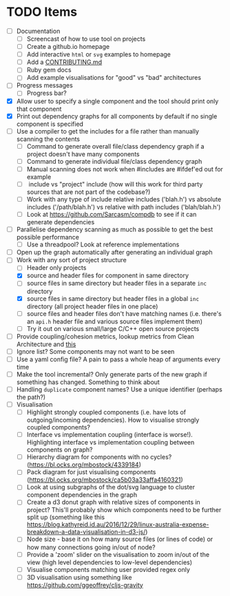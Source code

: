 # TODO Items

- [ ] Documentation
  - [ ] Screencast of how to use tool on projects
  - [ ] Create a github.io homepage
  - [ ] Add interactive `html` or `svg` examples to homepage
  - [ ] Add a [CONTRIBUTING.md](https://github.com/nayafia/contributing-template/blob/master/CONTRIBUTING-template.md)
  - [ ] Ruby gem docs
  - [ ] Add example visualisations for "good" vs "bad" architectures
- [ ] Progress messages
  - [ ] Progress bar?
- [x] Allow user to specify a single component and the tool should print only that component
- [x] Print out dependency graphs for all components by default if no single component is specified
- [ ] Use a compiler to get the includes for a file rather than manually scanning the contents
  - [ ] Command to generate overall file/class dependency graph if a project doesn't have many components
  - [ ] Command to generate individual file/class dependency graph
  - [ ] Manual scanning does not work when #includes are #ifdef'ed out for example
  - [ ] <system> include vs "project" include (how will this work for third party sources that are not part of the codebase?)
  - [ ] Work with any type of include relative includes ('blah.h') vs absolute includes ('/path/blah.h') vs relative with path includes ('blah/blah.h')
  - [ ] Look at https://github.com/Sarcasm/compdb to see if it can generate dependencies
- [ ] Parallelise dependency scanning as much as possible to get the best possible performance
  - [ ] Use a threadpool? Look at reference implementations
- [ ] Open up the graph automatically after generating an individual graph
- [ ] Work with any sort of project structure
  - [ ] Header only projects
  - [x] source and header files for component in same directory
  - [ ] source files in same directory but header files in a separate `inc` directory
  - [x] source files in same directory but header files in a global `inc` directory (all project header files in one place)
  - [ ] source files and header files don't have matching names (i.e. there's an `api.h` header file and various source files implement them)
  - [ ] Try it out on various small/large C/C++ open source projects
- [ ] Provide coupling/cohesion metrics, lookup metrics from Clean Architecture and [this](https://softwareengineering.stackexchange.com/questions/151004/are-there-metrics-for-cohesion-and-coupling)
- [ ] Ignore list? Some components may not want to be seen
- [ ] Use a yaml config file? A pain to pass a whole heap of arguments every time
- [ ] Make the tool incremental? Only generate parts of the new graph if something has changed. Something to think about
- [ ] Handling `duplicate` component names? Use a unique identifier (perhaps the path?)
- [ ] Visualisation
  - [ ] Highlight strongly coupled components (i.e. have lots of outgoing/incoming dependencies). How to visualise strongly coupled components?
  - [ ] Interface vs implementation coupling (interface is worse!). Highlighting interface vs implementation coupling between components on graph?
  - [ ] Hierarchy diagram for components with no cycles? (https://bl.ocks.org/mbostock/4339184)
  - [ ] Pack diagram for just visualising components (https://bl.ocks.org/mbostock/ca5b03a33affa4160321)
  - [ ] Look at using subgraphs of the dot/svg language to cluster component dependencies in the graph
  - [ ] Create a d3 donut graph with relative sizes of components in project? This'll probably show which components need to be further split up (something like this https://blog.kathyreid.id.au/2016/12/29/linux-australia-expense-breakdown-a-data-visualisation-in-d3-js/)
  - [ ] Node size - base it on how many source files (or lines of code) or how many connections going in/out of node?
  - [ ] Provide a 'zoom' slider on the visualisation to zoom in/out of the view (high level dependencies to low-level dependencies)
  - [ ] Visualise components matching user provided regex only
  - [ ] 3D visualisation using something like https://github.com/ggeoffrey/cljs-gravity
